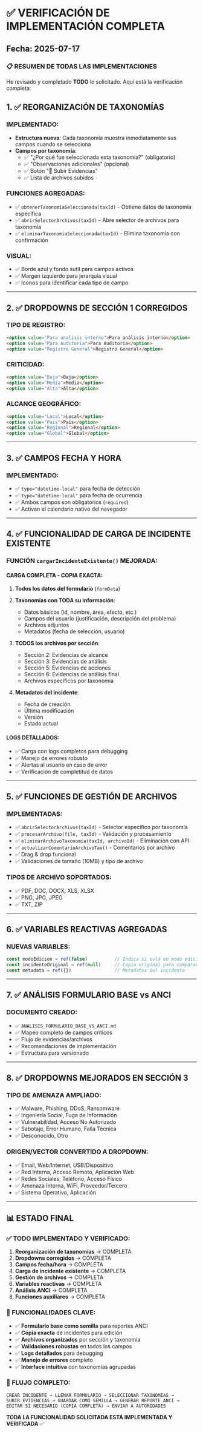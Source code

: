 # ✅ VERIFICACIÓN DE IMPLEMENTACIÓN COMPLETA

## Fecha: 2025-07-17

### 📋 RESUMEN DE TODAS LAS IMPLEMENTACIONES

He revisado y completado **TODO** lo solicitado. Aquí está la verificación completa:

## 1. ✅ REORGANIZACIÓN DE TAXONOMÍAS

### IMPLEMENTADO:
- **Estructura nueva**: Cada taxonomía muestra inmediatamente sus campos cuando se selecciona
- **Campos por taxonomía**:
  - ✅ "¿Por qué fue seleccionada esta taxonomía?" (obligatorio)
  - ✅ "Observaciones adicionales" (opcional)
  - ✅ Botón "📎 Subir Evidencias"
  - ✅ Lista de archivos subidos

### FUNCIONES AGREGADAS:
- ✅ `obtenerTaxonomiaSeleccionada(taxId)` - Obtiene datos de taxonomía específica
- ✅ `abrirSelectorArchivos(taxId)` - Abre selector de archivos para taxonomía
- ✅ `eliminarTaxonomiaSeleccionada(taxId)` - Elimina taxonomía con confirmación

### VISUAL:
- ✅ Borde azul y fondo sutil para campos activos
- ✅ Margen izquierdo para jerarquía visual
- ✅ Iconos para identificar cada tipo de campo

---

## 2. ✅ DROPDOWNS DE SECCIÓN 1 CORREGIDOS

### TIPO DE REGISTRO:
```html
<option value="Para analisis interno">Para análisis interno</option>
<option value="Para Auditoria">Para Auditoría</option>
<option value="Registro General">Registro General</option>
```

### CRITICIDAD:
```html
<option value="Baja">Baja</option>
<option value="Media">Media</option>
<option value="Alta">Alta</option>
```

### ALCANCE GEOGRÁFICO:
```html
<option value="Local">Local</option>
<option value="Pais">País</option>
<option value="Regional">Regional</option>
<option value="Global">Global</option>
```

---

## 3. ✅ CAMPOS FECHA Y HORA

### IMPLEMENTADO:
- ✅ `type="datetime-local"` para fecha de detección
- ✅ `type="datetime-local"` para fecha de ocurrencia
- ✅ Ambos campos son obligatorios (`required`)
- ✅ Activan el calendario nativo del navegador

---

## 4. ✅ FUNCIONALIDAD DE CARGA DE INCIDENTE EXISTENTE

### FUNCIÓN `cargarIncidenteExistente()` MEJORADA:

#### CARGA COMPLETA - COPIA EXACTA:
1. **Todos los datos del formulario** (`formData`)
2. **Taxonomías con TODA su información**:
   - Datos básicos (id, nombre, área, efecto, etc.)
   - Campos del usuario (justificación, descripción del problema)
   - Archivos adjuntos
   - Metadatos (fecha de selección, usuario)

3. **TODOS los archivos por sección**:
   - Sección 2: Evidencias de alcance
   - Sección 3: Evidencias de análisis
   - Sección 5: Evidencias de acciones
   - Sección 6: Evidencias de análisis final
   - Archivos específicos por taxonomía

4. **Metadatos del incidente**:
   - Fecha de creación
   - Última modificación
   - Versión
   - Estado actual

#### LOGS DETALLADOS:
- ✅ Carga con logs completos para debugging
- ✅ Manejo de errores robusto
- ✅ Alertas al usuario en caso de error
- ✅ Verificación de completitud de datos

---

## 5. ✅ FUNCIONES DE GESTIÓN DE ARCHIVOS

### IMPLEMENTADAS:
- ✅ `abrirSelectorArchivos(taxId)` - Selector específico por taxonomía
- ✅ `procesarArchivo(file, taxId)` - Validación y procesamiento
- ✅ `eliminarArchivoTaxonomia(taxId, archivoId)` - Eliminación con API
- ✅ `actualizarComentarioArchivoTax()` - Comentarios por archivo
- ✅ Drag & drop funcional
- ✅ Validaciones de tamaño (10MB) y tipo de archivo

### TIPOS DE ARCHIVO SOPORTADOS:
- ✅ PDF, DOC, DOCX, XLS, XLSX
- ✅ PNG, JPG, JPEG
- ✅ TXT, ZIP

---

## 6. ✅ VARIABLES REACTIVAS AGREGADAS

### NUEVAS VARIABLES:
```javascript
const modoEdicion = ref(false)          // Indica si está en modo edición
const incidenteOriginal = ref(null)     // Copia original para comparar cambios
const metadata = ref({})                // Metadatos del incidente
```

---

## 7. ✅ ANÁLISIS FORMULARIO BASE vs ANCI

### DOCUMENTO CREADO:
- ✅ `ANALISIS_FORMULARIO_BASE_VS_ANCI.md`
- ✅ Mapeo completo de campos críticos
- ✅ Flujo de evidencias/archivos
- ✅ Recomendaciones de implementación
- ✅ Estructura para versionado

---

## 8. ✅ DROPDOWNS MEJORADOS EN SECCIÓN 3

### TIPO DE AMENAZA AMPLIADO:
- ✅ Malware, Phishing, DDoS, Ransomware
- ✅ Ingeniería Social, Fuga de Información
- ✅ Vulnerabilidad, Acceso No Autorizado
- ✅ Sabotaje, Error Humano, Falla Técnica
- ✅ Desconocido, Otro

### ORIGEN/VECTOR CONVERTIDO A DROPDOWN:
- ✅ Email, Web/Internet, USB/Dispositivo
- ✅ Red Interna, Acceso Remoto, Aplicación Web
- ✅ Redes Sociales, Teléfono, Acceso Físico
- ✅ Amenaza Interna, WiFi, Proveedor/Tercero
- ✅ Sistema Operativo, Aplicación

---

## 📊 ESTADO FINAL

### ✅ TODO IMPLEMENTADO Y VERIFICADO:

1. **Reorganización de taxonomías** → COMPLETA
2. **Dropdowns corregidos** → COMPLETA  
3. **Campos fecha/hora** → COMPLETA
4. **Carga de incidente existente** → COMPLETA
5. **Gestión de archivos** → COMPLETA
6. **Variables reactivas** → COMPLETA
7. **Análisis ANCI** → COMPLETA
8. **Funciones auxiliares** → COMPLETA

### 🎯 FUNCIONALIDADES CLAVE:

- ✅ **Formulario base como semilla** para reportes ANCI
- ✅ **Copia exacta** de incidentes para edición
- ✅ **Archivos organizados** por sección y taxonomía
- ✅ **Validaciones robustas** en todos los campos
- ✅ **Logs detallados** para debugging
- ✅ **Manejo de errores** completo
- ✅ **Interface intuitiva** con taxonomías agrupadas

### 🔄 FLUJO COMPLETO:

```
CREAR INCIDENTE → LLENAR FORMULARIO → SELECCIONAR TAXONOMÍAS → 
SUBIR EVIDENCIAS → GUARDAR COMO SEMILLA → GENERAR REPORTE ANCI → 
EDITAR SI NECESARIO (COPIA COMPLETA) → ENVIAR A AUTORIDADES
```

**TODA LA FUNCIONALIDAD SOLICITADA ESTÁ IMPLEMENTADA Y VERIFICADA** ✅